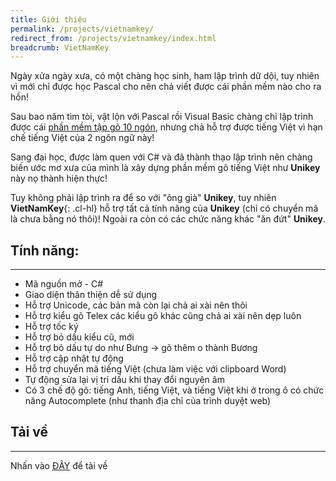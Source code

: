 ```yaml
---
title: Giới thiệu
permalink: /projects/vietnamkey/
redirect_from: /projects/vietnamkey/index.html
breadcrumb: VietNamKey
---
```


Ngày xửa ngày xưa, có một chàng học sinh, ham lập trình dữ dội, tuy nhiên vì mới chỉ được học Pascal cho nên chả viết được cái phần mềm nào cho ra hồn!

Sau bao năm tìm tòi, vật lộn với Pascal rồi Visual Basic chàng chỉ lập trình được cái [phần mềm tập gõ 10 ngón](/projects/qtype), nhưng chả hỗ trợ được tiếng Việt vì hạn chế tiếng Việt của 2 ngôn ngữ này!

Sang đại học, được làm quen với C# và đã thành thạo lập trình nên chàng biến ước mơ xưa của mình là xây dựng phần mềm gõ tiếng Việt như **Unikey** này nọ thành hiện thực!

Tuy không phải lập trình ra để so với "ông già" **Unikey**, tuy nhiên **VietNamKey**{: .cl-hl} hỗ trợ tất cả tính năng của **Unikey** (chỉ có chuyển mã là chưa bằng nó thôi)! Ngoài ra còn có các chức năng khác "ăn đứt" **Unikey**.

## Tính năng:
---------
- Mã nguồn mở - C#
- Giao diện thân thiện dễ sử dụng
- Hỗ trợ Unicode, các bản mã còn lại chả ai xài nên thôi
- Hỗ trợ kiểu gõ Telex các kiểu gõ khác cũng chả ai xài nên dẹp luôn
- Hỗ trợ tốc ký
- Hỗ trợ bỏ dấu kiểu cũ, mới
- Hỗ trợ bỏ dấu tự do như Bưng -> gõ thêm o thành Bương
- Hỗ trợ cập nhật tự động
- Hỗ trợ chuyển mã tiếng Việt (chưa làm việc với clipboard Word)
- Tự động sửa lại vị trí dấu khi thay đổi nguyên âm
- Có 3 chế độ gõ: tiếng Anh, tiếng Việt, và tiếng Việt khi ở trong ô có chức năng Autocomplete (như thanh địa chỉ của trình duyệt web)

## Tải về
---------
Nhấn vào [ĐÂY](/download/vietnamkey.zip) để tải về